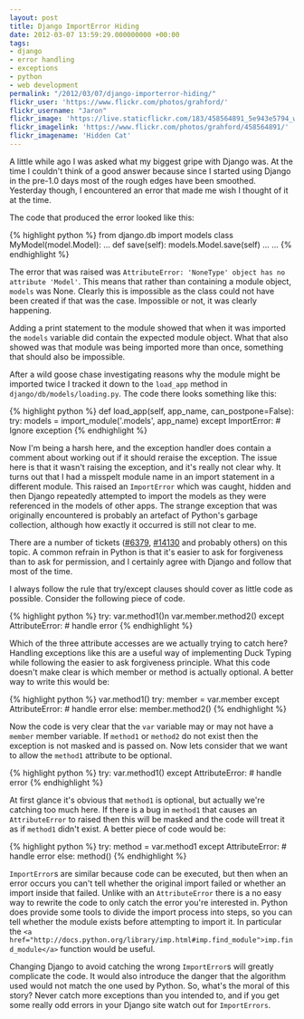 ```yaml
---
layout: post
title: Django ImportError Hiding
date: 2012-03-07 13:59:29.000000000 +00:00
tags:
- django
- error handling
- exceptions
- python
- web development
permalink: "/2012/03/07/django-importerror-hiding/"
flickr_user: 'https://www.flickr.com/photos/grahford/'
flickr_username: "Jaron"
flickr_image: 'https://live.staticflickr.com/183/458564891_5e943e5794_w.jpg'
flickr_imagelink: 'https://www.flickr.com/photos/grahford/458564891/'
flickr_imagename: 'Hidden Cat'
---
```

A little while ago I was asked what my biggest gripe with Django was. At the time I couldn't think of a good
answer because since I started using Django in the pre-1.0 days most of the rough edges have been smoothed.
Yesterday though, I encountered an error that made me wish I thought of it at the time.

The code that produced the error looked like this:

{% highlight python %}
from django.db import models
class MyModel(model.Model):
    ...
    def save(self):
        models.Model.save(self)
        ...
    ...
{% endhighlight %}

The error that was raised was `AttributeError: 'NoneType' object has no attribute 'Model'`. This means
that rather than containing a module object, `models` was None. Clearly this is impossible as the class
could not have been created if that was the case. Impossible or not, it was clearly happening.

Adding a print statement to the module showed that when it was imported the `models` variable did
contain the expected module object. What that also showed was that module was being imported more than once,
something that should also be impossible.

After a wild goose chase investigating reasons why the module might be imported twice I tracked it down to the
`load_app` method in `django/db/models/loading.py`. The code there looks something like this:

{% highlight python %}
    def load_app(self, app_name, can_postpone=False):
        try:
            models = import_module('.models', app_name)
        except ImportError:
            # Ignore exception
{% endhighlight %}

Now I'm being a harsh here, and the exception handler does contain a comment about working out if it should
reraise the exception. The issue here is that it wasn't raising the exception, and it's really not clear why.
It turns out that I had a misspelt module name in an import statement in a different module. This raised an
`ImportError` which was caught, hidden and then Django repeatedly attempted to import the models as
they were referenced in the models of other apps. The strange exception that was originally encountered is
probably an artefact of Python's garbage collection, although how exactly it occurred is still not clear to
me.

There are a number of tickets ([#6379](https://code.djangoproject.com/ticket/6379), <a
href="https://code.djangoproject.com/ticket/14130">#14130</a> and probably others) on this topic. A common
refrain in Python is that it's easier to ask for forgiveness than to ask for permission, and I certainly agree
with Django and follow that most of the time.

I always follow the rule that try/except clauses should cover as little code as possible. Consider the
following piece of code.

{% highlight python %}
try:
    var.method1()n
    var.member.method2()
except AttributeError:
    # handle error
{% endhighlight %}

Which of the three attribute accesses are we actually trying to catch here? Handling exceptions like this
are a useful way of implementing Duck Typing while following the easier to ask forgiveness principle. What
this code doesn't make clear is which member or method is actually optional. A better way to write this would
be:

{% highlight python %}
var.method1()
try:
    member = var.member
except AttributeError:
    # handle error
else:
    member.method2()
{% endhighlight %}

Now the code is very clear that the `var` variable may or may not have a `member` member
variable. If `method1` or `method2` do not exist then the exception is not masked and is passed
on. Now lets consider that we want to allow the `method1` attribute to be optional.

{% highlight python %}
try:
    var.method1()
except AttributeError:
    # handle error
{% endhighlight %}

At first glance it's obvious that `method1` is optional, but actually we're catching too much here. If
there is a bug in `method1` that causes an `AttributeError` to raised then this will be masked
and the code will treat it as if `method1` didn't exist. A better piece of code would be:

{% highlight python %}
try:
    method = var.method1
except AttributeError:
    # handle error
else:
    method()
{% endhighlight %}

`ImportError`s are similar because code can be executed, but then when an error occurs you can't tell
whether the original import failed or whether an import inside that failed. Unlike with an
`AttributeError` there is a no easy way to rewrite the code to only catch the error you're interested
in. Python does provide some tools to divide the import process into steps, so you can tell whether the module
exists before attempting to import it. In particular the `<a
href="http://docs.python.org/library/imp.html#imp.find_module">imp.find_module</a>` function would be
useful.

Changing Django to avoid catching the wrong `ImportError`s will greatly complicate the code. It would
also introduce the danger that the algorithm used would not match the one used by Python. So, what's the moral
of this story? Never catch more exceptions than you intended to, and if you get some really odd errors in your
Django site watch out for `ImportErrors`.
